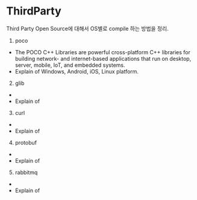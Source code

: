 # ThirdParty

Third Party Open Source에 대해서 OS별로 compile 하는 방법을 정리.

1. poco
  - The POCO C++ Libraries are powerful cross-platform C++ libraries for building network- and internet-based applications that run on desktop, server, mobile, IoT, and embedded systems.
  - Explain of Windows, Android, iOS, Linux platform.

2. glib
  -  
  - Explain of 

3. curl
  -  
  - Explain of 

4. protobuf
  -  
  - Explain of 

5. rabbitmq
  -  
  -  Explain of 
